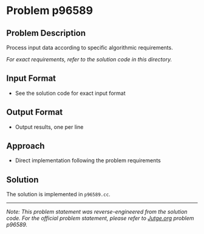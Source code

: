 # Problem p96589

## Problem Description

Process input data according to specific algorithmic requirements.

*For exact requirements, refer to the solution code in this directory.*

## Input Format

- See the solution code for exact input format

## Output Format

- Output results, one per line

## Approach

- Direct implementation following the problem requirements

## Solution

The solution is implemented in `p96589.cc`.

---

*Note: This problem statement was reverse-engineered from the solution code. For the official problem statement, please refer to [Jutge.org](https://jutge.org/) problem p96589.*
